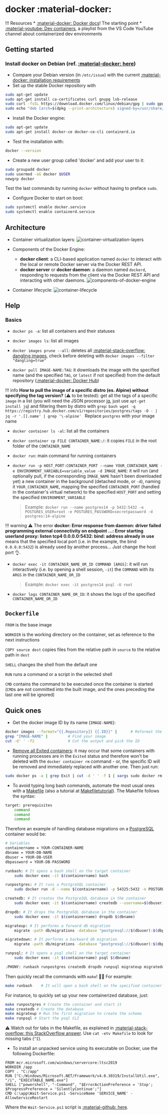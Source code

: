 # docker :material-docker:

!!! Resources
    * [:material-docker: Docker docs](https://docs.docker.com/)! The starting point
    * [:material-youtube: Dev containers](https://www.youtube.com/playlist?list=PLj6YeMhvp2S5G_X6ZyMc8gfXPMFPg3O31), a playlist from the VS Code YouTube channel about containerized dev environments

## Getting started

### Install docker on Debian (ref. [:material-docker: here](https://docs.docker.com/engine/install/debian/))

* Compare your Debian version (in `/etc/issue`) with the current [:material-docker: installation requirements](https://docs.docker.com/engine/install/debian/#os-requirements)
* Set up the stable Docker repository with 
```bash
sudo apt-get update
sudo apt-get install ca-certificates curl gnupg lsb-release
sudo curl -fsSL https://download.docker.com/linux/debian/gpg | sudo gpg --dearmor -o /usr/share/keyrings/docker-archive-keyring.gpg
sudo echo "deb [arch=$(dpkg --print-architecture) signed-by=/usr/share/keyrings/docker-archive-keyring.gpg] https://download.docker.com/linux/debian $(lsb_release -cs) stable" | sudo tee /etc/apt/sources.list.d/docker.list > /dev/null
```
* Install the Docker engine:
```bash
sudo apt-get update
sudo apt-get install docker-ce docker-ce-cli containerd.io
```
* Test the installation with:
```bash
docker --version
```
* Create a new user group called 'docker' and add your user to it:
```bash
sudo groupadd docker
sudo usermod -aG docker $USER
newgrp docker
```
Test the last commands by running `docker` without having to preface `sudo`.
* Configure Docker to start on boot:
```bash
sudo systemctl enable docker.service
sudo systemctl enable containerd.service
```

## Architecture

* Container virtualization layers:
![container-virtualization-layers](https://docs.microsoft.com/en-us/learn/modules/intro-to-docker-containers/media/5-efficient-use-hardware.svg)

* Components of the Docker Engine:
    * **docker client**: a CLI-based application named `docker` to interact with the local or remote Docker server via the Docker REST API. 
    * **docker server** or **docker daemon**: a daemon named `dockerd`, responding to requests from the client via the Docker REST API and interacting with other daemons.
![components-of-docker-engine](https://docs.microsoft.com/en-us/learn/modules/intro-to-docker-containers/media/2-docker-architecture.svg)

* Container lifecycle:
![container-lifecycle](https://docs.microsoft.com/en-us/learn/modules/intro-to-docker-containers/media/4-docker-container-lifecycle.svg)

## Help

### Basics

* `docker ps -a`: list all containers and their statuses

* `docker images ls`: list all images
* `docker images prune --all`: deletes all [:material-stack-overflow: dangling images](https://stackoverflow.com/a/45143234), check before deleting with `docker images --filter "dangling=true"`
* `docker pull IMAGE-NAME:TAG`: it downloads the image with the specified name (and the specified `TAG`, or `latest` if not specified) from the default repository ([:material-docker: Docker Hub](https://hub.docker.com))

!!! info
    **How to pull the image of a specific distro (es. Alpine) without specifying the tag version?** (:warning: to be tested): get all the tags of a specific `image` in a list (you will need the JSON processor [jq](https://stedolan.github.io/jq/), just use `apt-get install jq`) and filtering them by distro with `grep`:
    ```bash
    wget -q https://registry.hub.docker.com/v1/repositories/postgres/tags -O - | jq -r '.[].name' | grep '\-alpine'
    ```
    Replace `postgres` with your image name

* `docker container ls -al`: list all the containers
* `docker container cp FILE CONTAINER_NAME:/`: it copies `FILE` in the root folder of the `CONTAINER_NAME`

* `docker run`: main command for running containers
* `docker run -p HOST_PORT:CONTAINER_PORT --name YOUR_CONTAINER_NAME -e ENVIRONMENT_VARIABLE=variable_value -d IMAGE_NAME`: it will run (and optionally pull, if the corresponding `IMAGE_NAME` hasn't been downloaded yet) a new container in the background (detached mode, or `-d`), naming it `YOUR_CONTAINER_NAME`, mapping the specified `CONTAINER_PORT` (handled in the container's virtual network) to the specified `HOST_PORT` and setting the specified `ENVIRONMENT_VARIABLE`

    > Example: `docker run --name postgres14 -p 5432:5432 -e POSTGRES_USER=root -e POSTGRES_PASSWORD=secretpassword -d postgres:14-alpine`

!!! warning :warning: 
    The error **docker: Error response from daemon: driver failed programming external connectivity on endpoint ...: Error starting userland proxy: listen tcp4 0.0.0.0:5432: bind: address already in use** means that the specified local port (i.e. in the example, the bind `0.0.0.0:5432`) is already used by another process... Just change the host port :ok_hand:.

* `docker exec -it CONTAINER_NAME_OR_ID COMMAND [ARGS]`: it will run interactively (i.e. by opening a shell session, `-it`) the `COMMAND` with its `ARGS` in the `CONTAINER_NAME_OR_ID`

    > Example: `docker exec -it postgres14 psql -U root`

* `docker logs CONTAINER_NAME_OR_ID`: it shows the logs of the specified `CONTAINER_NAME_OR_ID`

## `Dockerfile`

`FROM` is the base image

`WORKDIR` is the working directory on the container, set as reference to the next instructions

`COPY source dest` copies files from the relative path in `source` to the relative path in `dest`

`SHELL` changes the shell from the default one

`RUN` runs a command or a script in the selected shell

`CMD` contains the command to be executed once the container is started (`CMD`s are not committed into the built image, and the ones preceding the last one will be ignored)

## Quick ones

* Get the docker image ID by its name (`IMAGE-NAME`):
```bash
docker images --format="{{.Repository}} {{.ID}}" |      # Reformat the output of 'docker images'
grep "IMAGE-NAME" |         # Find your image
cut -d' ' -f2               # Cut the output and pick the ID
```

* [Remove all Exited containers](https://coderwall.com/p/zguz_w/docker-remove-all-exited-containers): it may occur that some containers with running processes are in the `Exited` status and therefore won't be deleted with the `docker container rm` command - or, the specific ID will be removed and immediately replaced with another one. Then just run:
```bash
sudo docker ps -a | grep Exit | cut -d ' ' -f 1 | xargs sudo docker rm
```

* To avoid typing long bash commands, automate the most usual ones with a [Makefile](https://www.gnu.org/software/make/manual/make.html) (also a tutorial at [Makefiletutorial](https://makefiletutorial.com/)). The Makefile follows the syntax:
```bash
target: prerequisites
    command
    command
    command
```
Therefore an example of handling database migrations on a [PostgreSQL](./../db/postgres.md) container would be:
```bash
# Variables
containername = YOUR-CONTAINER-NAME
dbname = YOUR-DB-NAME
dbuser = YOUR-DB-USER
dbpassword = YOUR-DB-PASSWORD

runbash: # It opens a bash shell on the target container
	sudo docker exec -it $(containername) bash

runpostgres: # It runs a PostgreSQL container
	sudo docker run -d --name $(containername) -p 54325:5432 -e POSTGRES_DB=root -e POSTGRES_USER=$(dbuser) -e POSTGRES_PASSWORD=$(dbpassword) postgres:14-alpine

createdb: # It creates the PostgreSQL database in the container
	sudo docker exec -it $(containername) createdb --username=$(dbuser) --owner=$(dbuser) $(dbname)

dropdb: # It drops the PostgreSQL database in the container
	sudo docker exec -it $(containername) dropdb $(dbname)

migrateup: # It performs a forward db migration
	migrate -path db/migrations -database "postgresql://$(dbuser):$(dbpassword)@localhost:54325/$(dbname)?sslmode=disable" -verbose up

migratedown: # It performs a backward db migration
	migrate -path db/migrations -database "postgresql://$(dbuser):$(dbpassword)@localhost:54325/$(dbname)?sslmode=disable" -verbose down	

runpsql: # It opens a psql shell on the target container
	sudo docker exec -it $(containername) psql $(dbname)

.PHONY: runbash runpostgres createdb dropdb runpsql migrateup migratedown
```
Then quickly recall the commands with `make`! 🎉🎊 For example:
```bash
make runbash    # It will open a bash shell on the specified container
```
For instance, to quickly set up your new containerized database, just:
```bash
make runpostgres # Create the container and start it
make createdb # Create the database
make migrateup # Run the first migration to create the schema
make runpsql # Start the psql CLI
```
:warning: Watch out for tabs in the Makefile, as explained in [:material-stack-overflow: this StackOverflow answer](https://stackoverflow.com/a/16945143). Use `cat -etv Makefile` to look for missing tabs (`^I`).

* To install an unpacked service using its executable on Docker, use the following Dockerfile:
```
FROM mcr.microsoft.com/windows/servercore:ltsc2019
WORKDIR /app
COPY . "C:/app"
RUN ["C:/Windows/Microsoft.NET/Framework/v4.0.30319/InstallUtil.exe", "/i", "EXECUTABLE_NAME.exe"]
SHELL ["powershell", "-Command", "$ErrorActionPreference = 'Stop'; $ProgressPreference = 'SilentlyContinue';"]
CMD c:\app\Wait-Service.ps1 -ServiceName 'SERVICE_NAME' -AllowServiceRestart
```
Where the `Wait-Service.ps1` script is [:material-github: here](https://github.com/MicrosoftDocs/Virtualization-Documentation/blob/main/windows-server-container-tools/Wait-Service/Wait-Service.ps1).
